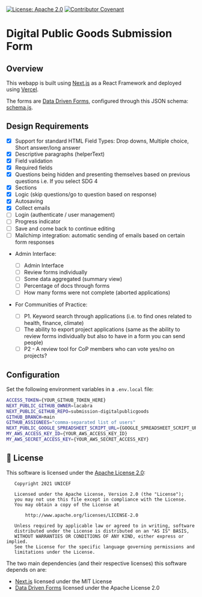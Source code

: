 [![License: Apache 2.0](https://img.shields.io/badge/License-Apache%202.0-blue.svg)](https://www.gnu.org/licenses/gpl-3.0) [![Contributor Covenant](https://img.shields.io/badge/Contributor%20Covenant-v2.0%20adopted-ff69b4.svg)](code_of_conduct.md)

# Digital Public Goods Submission Form

## Overview

This webapp is built using [Next.js](https://nextjs.org/) as a React Framework and deployed using [Vercel](https://vercel.com/).

The forms are [Data Driven Forms](https://data-driven-forms.org/), configured through this JSON schema: [schema.js](schemas/schema.js).

## Design Requirements

- [x] Support for standard HTML Field Types: Drop downs, Multiple choice, Short answer/long answer
- [x] Descriptive paragraphs (helperText)
- [x] Field validation
- [x] Required fields
- [x] Questions being hidden and presenting themselves based on previous questions i.e. If you select SDG 4
- [x] Sections
- [x] Logic (skip questions/go to question based on response)
- [x] Autosaving
- [x] Collect emails
- [ ] Login (authenticate / user management)
- [ ] Progress indicator
- [ ] Save and come back to continue editing
- [ ] Mailchimp integration: automatic sending of emails based on certain form responses

* Admin Interface:

  - [ ] Admin Interface
  - [ ] Review forms individually
  - [ ] Some data aggregated (summary view)
  - [ ] Percentage of docs through forms
  - [ ] How many forms were not complete (aborted applications)

* For Communities of Practice:
  - [ ] P1. Keyword search through applications (i.e. to find ones related to health, finance, climate)
  - [ ] The ability to export project applications (same as the ability to review forms individually but also to have in a form you can send people)
  - [ ] P2 - A review tool for CoP members who can vote yes/no on projects?

## Configuration

Set the following environment variables in a `.env.local` file:

```bash
ACCESS_TOKEN={YOUR_GITHUB_TOKEN_HERE}
NEXT_PUBLIC_GITHUB_OWNER=lacabra
NEXT_PUBLIC_GITHUB_REPO=submission-digitalpublicgoods
GITHUB_BRANCH=main
GITHUB_ASSIGNEES="comma-separated list of users"
NEXT_PUBLIC_GOOGLE_SPREADSHEET_SCRIPT_URL={GOOGLE_SPREADSHEET_SCRIPT_URL}
MY_AWS_ACCESS_KEY_ID={YOUR_AWS_ACCESS_KEY_ID}
MY_AWS_SECRET_ACCESS_KEY={YOUR_AWS_SECRET_ACCESS_KEY}
```

## :memo: License

This software is licensed under the [Apache License 2.0](LICENSE):

```
   Copyright 2021 UNICEF

   Licensed under the Apache License, Version 2.0 (the "License");
   you may not use this file except in compliance with the License.
   You may obtain a copy of the License at

       http://www.apache.org/licenses/LICENSE-2.0

   Unless required by applicable law or agreed to in writing, software
   distributed under the License is distributed on an "AS IS" BASIS,
   WITHOUT WARRANTIES OR CONDITIONS OF ANY KIND, either express or implied.
   See the License for the specific language governing permissions and
   limitations under the License.
```

The two main dependencies (and their respective licenses) this software depends on are:

- [Next.js](https://nextjs.org/) licensed under the MIT License
- [Data Driven Forms](https://data-driven-forms.org/) licensed under the Apache License 2.0
